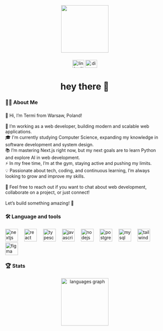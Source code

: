 <div align="center">
  <img height="150" src="https://i.pinimg.com/originals/1a/50/af/1a50af46f54b1783e4d46b14b0e131c8.gif"  />
</div>

###

<div align="center">
  <img src="https://raw.githubusercontent.com/maurodesouza/profile-readme-generator/master/src/assets/icons/social/linkedin/default.svg" width="37" height="25" alt="linkedin logo"  />
  <img src="https://raw.githubusercontent.com/maurodesouza/profile-readme-generator/master/src/assets/icons/social/discord/default.svg" width="37" height="25" alt="discord logo"  />
</div>

###

<h1 align="center">hey there 👋</h1>

###

<h3 align="left">👩‍💻  About Me</h3>

###

<p align="left">👋 Hi, I’m Termi from Warsaw, Poland!<br><br>🔭 I’m working as a web developer, building modern and scalable web applications.<br>🎓 I'm currently studying Computer Science, expanding my knowledge in software development and system design.<br>📚 I’m mastering Next.js right now, but my next goals are to learn Python and explore AI in web development.<br>⚡ In my free time, I’m at the gym, staying active and pushing my limits.<br>💡 Passionate about tech, coding, and continuous learning, I’m always looking to grow and improve my skills.<br><br>📩 Feel free to reach out if you want to chat about web development, collaborate on a project, or just connect!<br><br>Let’s build something amazing! 🚀</p>

###

<h3 align="left">🛠 Language and tools</h3>

###

<div align="left">
  <img src="https://cdn.jsdelivr.net/gh/devicons/devicon/icons/nextjs/nextjs-original.svg" height="40" alt="nextjs logo"  />
  <img width="12" />
  <img src="https://cdn.jsdelivr.net/gh/devicons/devicon/icons/react/react-original.svg" height="40" alt="react logo"  />
  <img width="12" />
  <img src="https://cdn.jsdelivr.net/gh/devicons/devicon/icons/typescript/typescript-original.svg" height="40" alt="typescript logo"  />
  <img width="12" />
  <img src="https://cdn.jsdelivr.net/gh/devicons/devicon/icons/javascript/javascript-original.svg" height="40" alt="javascript logo"  />
  <img width="12" />
  <img src="https://cdn.jsdelivr.net/gh/devicons/devicon/icons/nodejs/nodejs-original.svg" height="40" alt="nodejs logo"  />
  <img width="12" />
  <img src="https://cdn.jsdelivr.net/gh/devicons/devicon/icons/postgresql/postgresql-original.svg" height="40" alt="postgresql logo"  />
  <img width="12" />
  <img src="https://cdn.jsdelivr.net/gh/devicons/devicon/icons/mysql/mysql-original.svg" height="40" alt="mysql logo"  />
  <img width="12" />
  <img src="https://cdn.jsdelivr.net/gh/devicons/devicon/icons/tailwindcss/tailwindcss-original-wordmark.svg" height="40" alt="tailwindcss logo"  />
  <img width="12" />
  <img src="https://cdn.jsdelivr.net/gh/devicons/devicon/icons/figma/figma-original.svg" height="40" alt="figma logo"  />
</div>

###

<h3 align="left">🏆 Stats</h3>

###

<div align="center">
  <img src="https://github-readme-stats.vercel.app/api/top-langs?username=Teeermi&locale=en&hide_title=false&layout=compact&card_width=320&langs_count=5&theme=dark&hide_border=true&order=2" height="150" alt="languages graph"  />
<!--   <img src="https://streak-stats.demolab.com?user=Teeermi&locale=en&mode=daily&theme=dark&hide_border=true&border_radius=5&order=3" height="150" alt="streak graph"  /> -->
</div>

###
